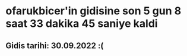 # ofarukbicer'in gidisine son 5 gun 8 saat 33 dakika 45 saniye kaldi

## Gidis tarihi: 30.09.2022 :(